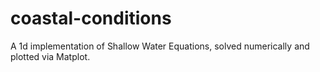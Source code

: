 # coastal-conditions

A 1d implementation of Shallow Water Equations, solved numerically and plotted via Matplot.
